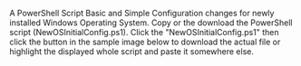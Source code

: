 A PowerShell Script Basic and Simple Configuration changes for newly installed Windows Operating System.
Copy or the download the PowerShell script (NewOSInitialConfig.ps1). Click the "NewOSInitialConfig.ps1" then click the button in the sample image below to download the actual file or highlight the displayed whole script and paste it somewhere else.
